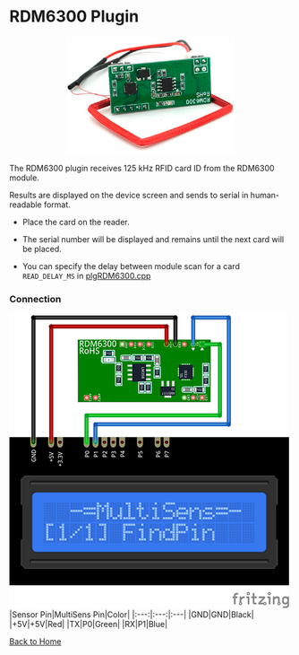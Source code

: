 # RDM6300 Plugin
<p align="center"><img src="RDM6300.png"/></p>

The RDM6300 plugin receives 125 kHz RFID card ID from the RDM6300 module.

Results are displayed on the device screen and sends to serial in human-readable format.

* Place the card on the reader.

* The serial number will be displayed and remains until the next card will be placed.
 
* You can specify the delay between module scan for a card `READ_DELAY_MS` 
  in [plgRDM6300.cpp](/plgRDM6300.cpp)

### Connection
![RDM6300Connection](RDM6300-CONN.png)
|Sensor Pin|MultiSens Pin|Color|
|:---:|:---:|:---|
|GND|GND|Black|
|+5V|+5V|Red|
|TX|P0|Green|
|RX|P1|Blue|


[Back to Home](/#supported-devices)

